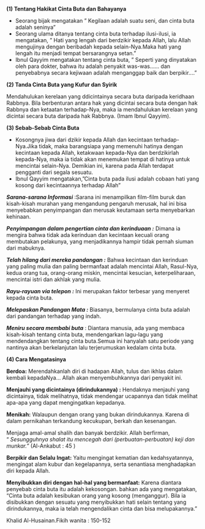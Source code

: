 ﻿---
tags: [Tulisan]
---
**(1) Tentang Hakikat Cinta Buta dan Bahayanya**

-   Seorang bijak mengatakan ” Kegilaan adalah suatu seni, dan cinta buta adalah seninya”
-   Seorang ulama ditanya tentang cinta buta terhadap ilusi-ilusi, ia mengatakan, ” Hati yang lengah dari berdzikir kepada Allah, lalu Allah mengujinya dengan beribadah kepada selain-Nya.Maka hati yang lengah itu menjadi tempat bersarangnya setan.”
-   Ibnul Qayyim mengatakan tentang cinta buta, ” Seperti yang dinyatakan oleh para dokter, bahwa itu adalah penyakit was-was…… dan penyebabnya secara kejiwaan adalah menganggap baik dan berpikir….”

**(2) Tanda Cinta Buta yang Kufur dan Syirik**

Mendahulukan kerelaan yang ddicintainya secara buta daripada keridhaan Rabbnya. Bila berbenturan antara hak yang dicintai secara buta dengan hak Rabbnya dan ketaatan terhadap-Nya, maka ia mendahulukan kerelaan yang dicintai secara buta daripada hak Rabbnya. (Imam Ibnul Qayyim).

**(3) Sebab-Sebab Cinta Buta**

-   Kosongnya jiwa dari dzikir kepada Allah dan kecintaan terhadap-Nya.Jika tidak, maka barangsiapa yang memenuhi hatinya dengan kecintaan kepada Allah, ketakwaan kepada-Nya dan berdzikirlah kepada-Nya, maka ia tidak akan menemukan tempat di hatinya untuk mencintai selain-Nya. Demikian ini, karena pada Allah terdapat pengganti dari segala sesuatu.
-   Ibnul Qayyim mengatakan,”Cinta buta pada ilusi adalah cobaan hati yang kosong dari kecintaannya terhadap Allah”

**_Sarana-sarana Informasi_**  :Sarana ini menampilkan film-film buruk dan kisah-kisah murahan yang mengandung pengaruh merusak, hal ini bisa menyebabkan penyimpangan dan merusak keutamaan serta menyebarkan kehinaan.

**_Penyimpangan dalam pengertian cinta dan kerinduaan :_**  Dimana ia mengira bahwa tidak ada kerinduan dan kecintaan kecuali orang membutakan pelakunya, yang menjadikannya hampir tidak pernah siuman dari mabuknya.

**_Telah hilang dari mereka pandangan :_**  Bahwa kecintaan dan kerinduan yang paling mulia dan paling bermanfaat adalah mencintai Allah, Rasul-Nya, kedua orang tua, orang-orang miskin, mencintai kesucian, keterpeliharaan, mencintai istri dan akhlak yang mulia.

**_Rayu-rayuan via telepon :_**  Ini merupakan faktor terbesar yang menyeret kepada cinta buta.

**_Melepaskan Pandangan Mata :_**  Biasanya, bermulanya cinta buta adalah dari pandangan terhadap yang indah.

**_Meniru secara membabi buta_**  : Diantara manusia, ada yang membaca kisah-kisah tentang cinta buta, mendengarkan lagu-lagu yang mendendangkan tentang cinta buta.Semua ini hanyalah satu periode yang nantinya akan berkelanjutan lalu terjerumuskan kedalam cinta buta.

**(4)  **Cara Mengatasinya****

**Berdoa:** Merendahkanlah diri di hadapan Allah, tulus dan ikhlas dalam kembali kepadaNya… Allah akan menyembuhkannya dari penyakit ini.

**Menjauhi yang dicintainya (dirindukannya) :** Hendaknya menjauhi yang dicintainya, tidak melihatnya, tidak mendengar ucapannya dan tidak melihat apa-apa yang dapat mengingatkan kepadanya.

**Menikah:** Walaupun dengan orang yang bukan dirindukannya. Karena di dalam pernikahan terkandung kecukupan, berkah dan kesenangan.

Menjaga amal-amal shalih dan banyak berdzikir. Allah berfirman,  
“ _Sesungguhnya shalat itu mencegah dari (perbuatan-perbuatan) keji dan munkar.”_  (Al-Ankabut : 45 )

**Berpikir dan Selalu Ingat:** Yaitu mengingat kematian dan kedahsyatannya, mengingat alam kubur dan kegelapannya, serta senantiasa menghadapkan diri kepada Allah.

**Menyibukkan diri dengan hal-hal yang bermanfaat:** Karena diantara penyebab cinta buta itu adalah kekosongan. bahkan ada yang mengatakan, “Cinta buta adalah kesibukan orang yang kosong (menganggur). Bila ia disibukkan dengan sesuatu yang menyibukkan hati selain tentang yang dirindukannya, maka ia telah mengendalikan cinta dan bisa melupakannya.”

Khalid Al-Husainan.Fikih wanita : 150-152
